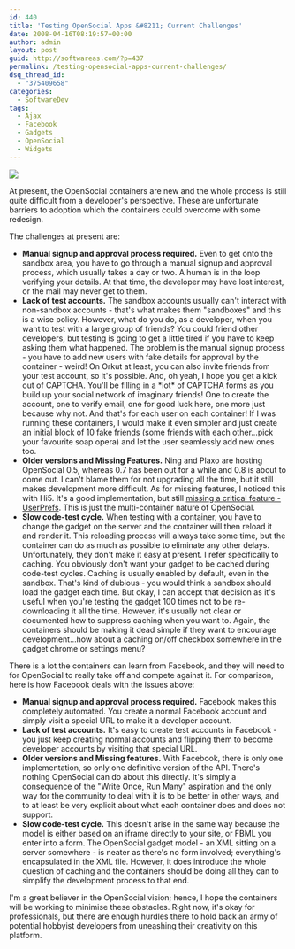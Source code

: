 ```yaml
---
id: 440
title: 'Testing OpenSocial Apps &#8211; Current Challenges'
date: 2008-04-16T08:19:57+00:00
author: admin
layout: post
guid: http://softwareas.com/?p=437
permalink: /testing-opensocial-apps-current-challenges/
dsq_thread_id:
  - "375409658"
categories:
  - SoftwareDev
tags:
  - Ajax
  - Facebook
  - Gadgets
  - OpenSocial
  - Widgets
---
```

<img src="http://picupper.com/2008/04/16/opensocial.jpg"/>

At present, the OpenSocial containers are new and the whole process is still quite difficult from a developer's perspective. These are unfortunate barriers to adoption which the containers could overcome with some redesign.

The challenges at present are:
<ul>
  <li><b>Manual signup and approval process required.</b> Even to get onto the sandbox area, you have to go through a manual signup and approval process, which usually takes a day or two. A human is in the loop verifying your details. At that time, the developer may have lost interest, or the mail may never get to them.</li>
  <li><b>Lack of test accounts.</b> The sandbox accounts usually can't interact with non-sandbox accounts - that's what makes them "sandboxes" and this is a wise policy. However, what do you do, as a developer, when you want to test with a large group of friends? You could friend other developers, but testing is going to get a little tired if you have to keep asking them what happened. The problem is the manual signup process - you have to add new users with fake details for approval by the container - weird! On Orkut at least, you can also invite friends from your test account, so it's possible. And, oh yeah, I hope you get a kick out of CAPTCHA. You'll be filling in a *lot* of CAPTCHA forms as you build up your social network of imaginary friends! One to create the account, one to verify email, one for good luck here, one more just because why not. And that's for each user on each container! If I was running these containers, I would make it even simpler and just create an initial block of 10 fake friends (some friends with each other...pick your favourite soap opera) and let the user seamlessly add new ones too.</li>
  <li><b>Older versions and Missing Features.</b> Ning and Plaxo are hosting OpenSocial 0.5, whereas 0.7 has been out for a while and 0.8 is about to come out. I can't blame them for not upgrading all the time, but it still makes development more difficult. As for missing features, I noticed this with Hi5. It's a good implementation, but still <a href="http://lindner.hi5.com/friend/group/2519935--8497111--hi5%2BSandbox--User%2BPreferences--topic-html">missing a critical feature - UserPrefs</a>. This is just the multi-container nature of OpenSocial.</li>
  <li><b>Slow code-test cycle.</b> When testing with a container, you have to change the gadget on the server and the container will then reload it and render it. This reloading process will always take some time, but the container can do as much as possible to eliminate any other delays. Unfortunately, they don't make it easy at present. I refer specifically to caching. You obviously don't want your gadget to be cached during code-test cycles. Caching is usually enabled by default, even in the sandbox. That's kind of dubious - you would think a sandbox should load the gadget each time. But okay, I can accept that decision as it's useful when you're testing the gadget 100 times not to be re-downloading it all the time. However, it's usually not clear or documented how to suppress caching when you want to. Again, the containers should be making it dead simple if they want to encourage development...how about a caching on/off checkbox somewhere in the gadget chrome or settings menu?
</ul>

There is a lot the containers can learn from Facebook, and they will need to for OpenSocial to really take off and compete against it. For comparison, here is how Facebook deals with the issues above:

<ul>
  <li><b>Manual signup and approval process required.</b> Facebook makes this completely automated. You create a normal Facebook account and simply visit a special URL to make it a developer account.
  <li><b>Lack of test accounts.</b> It's easy to create test accounts in Facebook - you just keep creating normal accounts and flipping them to become developer accounts by visiting that special URL.</li>
  <li><b>Older versions and Missing features.</b>  With Facebook, there is only one implementation, so only one definitive version of the API. There's nothing OpenSocial can do about this directly. It's simply a consequence of the "Write Once, Run Many" aspiration and the only way for the community to deal with it is to be better in other ways, and to at least be very explicit about what each container does and does not support.</li>
  <li><b>Slow code-test cycle.</b> This doesn't arise in the same way because the model is either based on an iframe directly to your site, or FBML you enter into a form. The OpenSocial gadget model - an XML sitting on a server somewhere - is neater as there's no form involved; everything's encapsulated in the XML file. However, it does introduce the whole question of caching and the containers should be doing all they can to simplify the development process to that end.</li>
</ul>

I'm a great believer in the OpenSocial vision; hence, I hope the containers will be working to minimise these obstacles. Right now, it's okay for professionals, but there are enough hurdles there to hold back an army of potential hobbyist developers from uneashing their creativity on this platform.